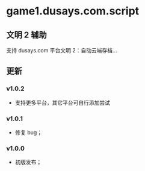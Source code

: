 # game1.dusays.com.script

## 文明 2 辅助

支持 dusays.com 平台文明 2：自动云端存档...

## 更新

### v1.0.2

-   支持更多平台，其它平台可自行添加尝试

### v1.0.1

-   修复 bug；

### v1.0.0

-   初版发布；
